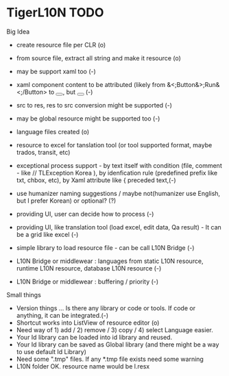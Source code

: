 # TigerL10N TODO

Big Idea
- create resource file per CLR (o)
- from source file, extract all string and make it resource (o)
- may be support xaml too (-)
- xaml component content to be attributed (likely from &<;Button&>;Run&<;/Button>  to <Button Content="Run"></Button>, but <Button Content="{res:TigerL10N.btn_run}"></Button> (-)
- src to res, res to src conversion might be supported (-)

- may be global resource might be supported too (-)

- language files created (o)
- resource to excel for tanslation tool (or tool supported format, maybe trados, transit, etc)

- exceptional process support - by text itself with condition (file, comment - like // TLException Korea ), by idenfication rule (predefined prefix like txt, chbox, etc), by Xaml attribute like { preceded text,(-)
- use humanizer naming suggestions / maybe not(humanizer use English, but I prefer Korean) or optional? (?)

- providing UI, user can decide how to process (-)
- providing UI, like translation tool (load excel, edit data, Qa result) - It can be a grid like excel (-)

- simple library to load resource file - can be call L10N Bridge (-)
- L10N Bridge or middlewear : languages from static L10N resource, runtime L10N resource, database L10N resource (-)
- L10N Bridge or middlewear : buffering / priority (-)

Small things

* Version things ... Is there any library or code or tools. If code or anything, it can be integrated.(-)
* Shortcut works into ListView of resource editor (o)
* Need way of 1) add / 2) remove / 3) copy / 4) select Language easier. 
* Your Id library can be loaded into id library and reused.
* Your Id library can be saved as Global library (and there might be a way to use default Id Library)
* Need some ".tmp" files. If any *.tmp file exists need some warning
* L10N folder OK. resource name would be l.resx

